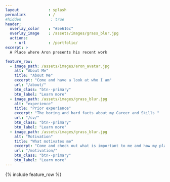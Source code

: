 ```yaml
---
layout             : splash
permalink          : /
#hidden             : true
header:
  overlay_color    : "#5e616c"
  overlay_image    : /assets/images/grass_blur.jpg
  actions:
    - url          : /portfolio/
excerpt: >
  A Place where Aron presents his recent work 

feature_row:
  - image_path: /assets/images/aron_avatar.jpg
    alt: "About Me"
    title: "About Me"
    excerpt: "Come and have a look at who I am"
    url: "/about/"
    btn_class: "btn--primary"
    btn_label: "Learn more"
  - image_path: /assets/images/grass_blur.jpg
    alt: "experience"
    title: "Prior experience"
    excerpt: "The boring and hard facts about my Career and Skills "
    url: "/cv/"
    btn_class: "btn--primary"
    btn_label: "Learn more"
  - image_path: /assets/images/grass_blur.jpg
    alt: "Motivation"
    title: "What motivates me"
    excerpt: "Come and check out what is important to me and how my plans for the future look"
    url: "/motivation/"
    btn_class: "btn--primary"
    btn_label: "Learn more"      
---
```


{% include feature_row %}
